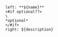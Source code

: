 ```columns {left: {width: 180, align: "right"}, border: true}
left: **${name}**
<#if optional??>
\
*optional*
</#if>
right: ${description}
```
